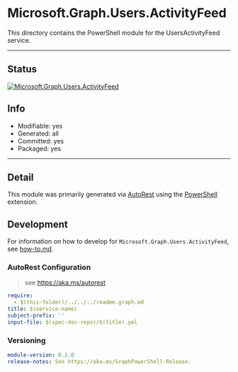 <!-- region Generated -->
# Microsoft.Graph.Users.ActivityFeed
This directory contains the PowerShell module for the UsersActivityFeed service.

---
## Status
[![Microsoft.Graph.Users.ActivityFeed](https://img.shields.io/powershellgallery/v/Microsoft.Graph.Users.ActivityFeed.svg?style=flat-square&label=Microsoft.Graph.Users.ActivityFeed "Microsoft.Graph.Users.ActivityFeed")](https://www.powershellgallery.com/packages/Microsoft.Graph.Users.ActivityFeed/)

## Info
- Modifiable: yes
- Generated: all
- Committed: yes
- Packaged: yes

---
## Detail
This module was primarily generated via [AutoRest](https://github.com/Azure/autorest) using the [PowerShell](https://github.com/Azure/autorest.powershell) extension.

## Development
For information on how to develop for `Microsoft.Graph.Users.ActivityFeed`, see [how-to.md](how-to.md).
<!-- endregion -->

### AutoRest Configuration

> see https://aka.ms/autorest

``` yaml
require:
  - $(this-folder)/../../../readme.graph.md
title: $(service-name)
subject-prefix: ''
input-file: $(spec-doc-repo)/$(title).yml
```
### Versioning

``` yaml
module-version: 0.2.0
release-notes: See https://aka.ms/GraphPowerShell-Release.
```
